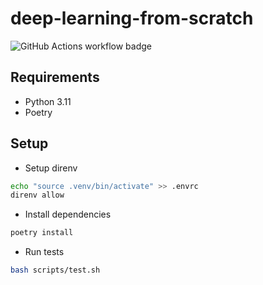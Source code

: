 # deep-learning-from-scratch

![GitHub Actions workflow badge](https://github.com/nukopy/deep-learning-from-scratch/actions/workflows/ci.yml/badge.svg?branch=main)

## Requirements

- Python 3.11
- Poetry

## Setup

- Setup direnv

```sh
echo "source .venv/bin/activate" >> .envrc
direnv allow
```

- Install dependencies

```sh
poetry install
```

- Run tests

```sh
bash scripts/test.sh
```
